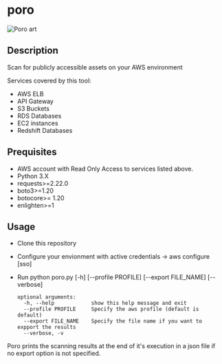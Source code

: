 # poro
![Poro art](https://i.ibb.co/4K4vq3G/poro-small.png)

## Description
Scan for publicly accessible assets on your AWS environment

Services covered by this tool:
- AWS ELB
- API Gateway
- S3 Buckets
- RDS Databases
- EC2 instances
- Redshift Databases

## Prequisites
- AWS account with Read Only Access to services listed above.
- Python 3.X
- requests>=2.22.0
- boto3>=1.20
- botocore>= 1.20
- enlighten>=1

## Usage
- Clone this repository
- Configure your envionment with active credentials -> aws configure [sso]
- Run python poro.py [-h] [--profile PROFILE] [--export FILE_NAME] [--verbose]

      optional arguments:
        -h, --help            show this help message and exit
        --profile PROFILE     Specify the aws profile (default is default)
        --export FILE_NAME    Specify the file name if you want to expport the results
        --verbose, -v

Poro prints the scanning results at the end of it's execution in a json file if no export option is not specified.

